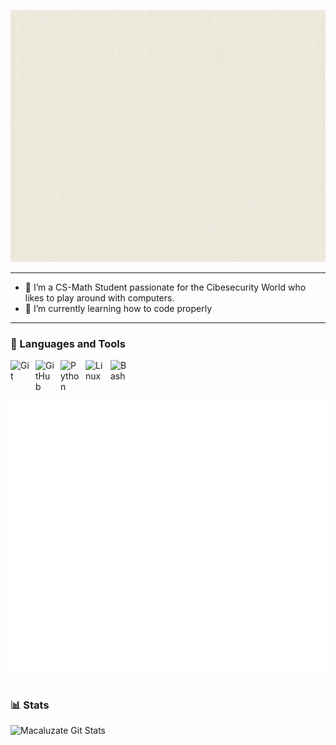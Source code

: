 
![bannerpresentation](https://github.com/macaluzate/macaluzate/blob/main/stuff/banner.gif)



---
- 🔭 I’m a  CS-Math Student passionate for the Cibesecurity World who likes to play around with computers.
- 🌱 I’m currently learning how to code properly
---

### 🧰 Languages and Tools

<img align="left" alt="Git" width="30px" style="padding-right:10px;" src="https://cdn.jsdelivr.net/gh/devicons/devicon/icons/git/git-original.svg" />          
<img align="left" alt="GitHub" width="30px" style="padding-right:10px;" src="https://cdn.jsdelivr.net/gh/devicons/devicon@latest/icons/github/github-original-wordmark.svg" />
<img align="left" alt="Python" width="30px" style="padding-right:10px;" src="https://cdn.jsdelivr.net/gh/devicons/devicon/icons/python/python-plain.svg" />
<img align="left" alt="Linux" width="30px" style="padding-right:10px;" src="https://cdn.jsdelivr.net/gh/devicons/devicon/icons/linux/linux-original.svg" />
<img align="left" alt="Bash" width="30px" style="padding-right:10px;" src="https://cdn.jsdelivr.net/gh/devicons/devicon/icons/bash/bash-original.svg" />
<br />

#


![GitHub Metrics](https://github.com/macaluzate/macaluzate/blob/main/metrics.plugin.isocalendar.fullyear.svg)


#

### 📊 Stats

![Macaluzate Git Stats](https://github-readme-stats.vercel.app/api?username=macaluzate_icons=true&theme=gruvbox_light)

